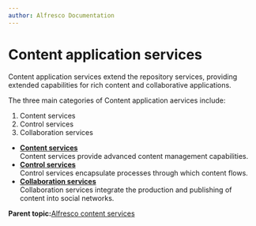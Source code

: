 ```yaml
---
author: Alfresco Documentation
---
```


# Content application services

Content application services extend the repository services, providing extended capabilities for rich content and collaborative applications.

The three main categories of Content application aervices include:

1.  Content services
2.  Control services
3.  Collaboration services

-   **[Content services](../concepts/serv-content-about.md)**  
Content services provide advanced content management capabilities.
-   **[Control services](../concepts/serv-control-about.md)**  
 Control services encapsulate processes through which content flows.
-   **[Collaboration services](../concepts/serv-collaboration-about.md)**  
Collaboration services integrate the production and publishing of content into social networks.

**Parent topic:**[Alfresco content services](../concepts/serv-about.md)


